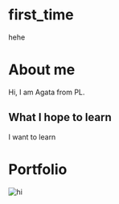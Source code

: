 # first_time
hehe

# About me
Hi, I am Agata from PL.

## What I hope to learn
I want to learn

# Portfolio


<img src="agat46/first_time/issues/2#issue-775069898.gif" alt="hi" class="inline"/>
